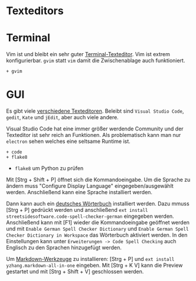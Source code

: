 # Texteditors

# Terminal

Vim ist und bleibt ein sehr guter [Terminal-Texteditor](https://wiki.archlinux.org/index.php/List_of_applications#Console_19). Vim ist extrem konfigurierbar. `gvim` statt `vim` damit die Zwischenablage auch funktioniert.

    + gvim

# GUI

Es gibt viele [verschiedene Texteditoren](https://en.wikipedia.org/wiki/Comparison_of_text_editors). Beleibt sind `Visual Studio Code`, `gedit`, `Kate` und `jEdit`, aber auch viele andere. 

Visual Studio Code hat eine immer größer werdende Community und der Texteditor ist sehr reich an Funktionen. Als problematisch kann man nur `electron` sehen welches eine seltsame Runtime ist. 

    + code
    + flake8

* `flake8` um Python zu prüfen
    
Mit [Strg + Shift + P] öffnet sich die Kommandoeingabe. Um die Sprache zu ändern muss "Configure Display Language" eingegeben/ausgewählt werden. Anschließend kann eine Sprache installiert werden.

Dann kann auch ein [deutsches Wörterbuch](https://marketplace.visualstudio.com/items?itemName=streetsidesoftware.code-spell-checker-german) installiert werden. Dazu mmuss [Strg + P] gedrückt werden und anschließend `ext install streetsidesoftware.code-spell-checker-german` eingegeben werden. Anschließend kann mit [F1] wieder die Kommandoeingabe geöffnet werden und mit `Enable German Spell Checker Dictionary` und `Enable German Spell Checker Dictionary in Workspace` das Wörterbuch aktiviert werden. In den Einstellungen kann unter `Erweiterungen -> Code Spell Checking` auch Englisch zu den Sprachen hinzugefügt werden.


Um [Markdown-Werkzeuge](https://marketplace.visualstudio.com/items?itemName=yzhang.markdown-all-in-one) zu installieren: [Strg + P] und `ext install yzhang.markdown-all-in-one` eingeben. Mit [Strg + K V] kann die Preview gestartet und mit [Strg + Shift + V] geschlossen werden.

<!--
Empfohlene Extensions mit Strg + Shift + x installieren:

Python:

- Python
- Python Docs
- Visual Studio IntelliCode
- python path
- MagicPython

Git: 

- GitGraph
- GitLens

C/c++:

- C/C++

Shell:

- shell-format
- shellcheck


-->

<!--
Um [Zeilen sortieren](https://marketplace.visualstudio.com/items?itemName=Tyriar.sort-lines) zu können: [Strg + P] und `ext install Tyriar.sort-lines` eingeben.

Ich habe Kate getestet aber die Community ist einfach zu klein:

    - kate
    - clang
    - python-language-server
    - python-rope
    - python-pyflakes
    - yapf
    - python-pydocstyle
    - texlab

* `clang` für C/C++ LSP suport
* `python-language-server` für PYthon LSP support
* `python-rope` completion und renaming. `python-pyflakes` linter und Fehlererkennung. `flake8` linter. `yapf` code formating. `python-pydocstyle` docstring checking.
* `texlab` für latex lsp support

-->





